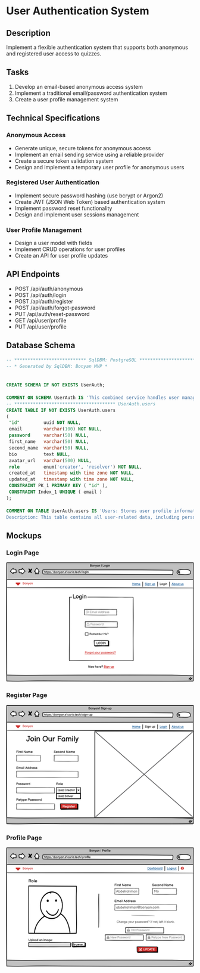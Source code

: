# User Authentication System

## Description

Implement a flexible authentication system that supports both anonymous and registered user access to quizzes.

## Tasks

1. Develop an email-based anonymous access system
2. Implement a traditional email/password authentication system
3. Create a user profile management system

## Technical Specifications

### Anonymous Access

- Generate unique, secure tokens for anonymous access
- Implement an email sending service using a reliable provider
- Create a secure token validation system
- Design and implement a temporary user profile for anonymous users

### Registered User Authentication

- Implement secure password hashing (use bcrypt or Argon2)
- Create JWT (JSON Web Token) based authentication system
- Implement password reset functionality
- Design and implement user sessions management

### User Profile Management

- Design a user model with fields
- Implement CRUD operations for user profiles
- Create an API for user profile updates

## API Endpoints

- POST /api/auth/anonymous
- POST /api/auth/login
- POST /api/auth/register
- POST /api/auth/forgot-password
- PUT /api/auth/reset-password
- GET /api/user/profile
- PUT /api/user/profile

## Database Schema

```sql
-- *************************** SqlDBM: PostgreSQL ***************************
-- * Generated by SqlDBM: Bonyan MVP *


CREATE SCHEMA IF NOT EXISTS UserAuth;

COMMENT ON SCHEMA UserAuth IS 'This combined service handles user management and authentication. It manages user profiles, credentials, and authentication processes for the Bonyan quiz application.';
-- ************************************** UserAuth.users
CREATE TABLE IF NOT EXISTS UserAuth.users
(
 "id"         uuid NOT NULL,
 email        varchar(100) NOT NULL,
 password     varchar(50) NULL,
 first_name   varchar(50) NULL,
 second_name  varchar(50) NULL,
 bio          text NULL,
 avatar_url   varchar(500) NULL,
 role         enum('creator', 'resolver') NOT NULL,
 created_at   timestamp with time zone NOT NULL,
 updated_at   timestamp with time zone NOT NULL,
 CONSTRAINT PK_1 PRIMARY KEY ( "id" ),
 CONSTRAINT Index_1 UNIQUE ( email )
);

COMMENT ON TABLE UserAuth.users IS 'Users: Stores user profile information and authentication details.
Description: This table contains all user-related data, including personal information, authentication credentials, and role information. It supports both quiz creators and resolvers, as well as anonymous users.';

```

## Mockups

### Login Page

![Login Page Mockup](assets/Login%20Page.png)

### Register Page

![Register Page Mockup](assets/Sign-up%20Page.png)

### Profile Page

![Profile Page Mockup](assets/Profile%20Page.png)
